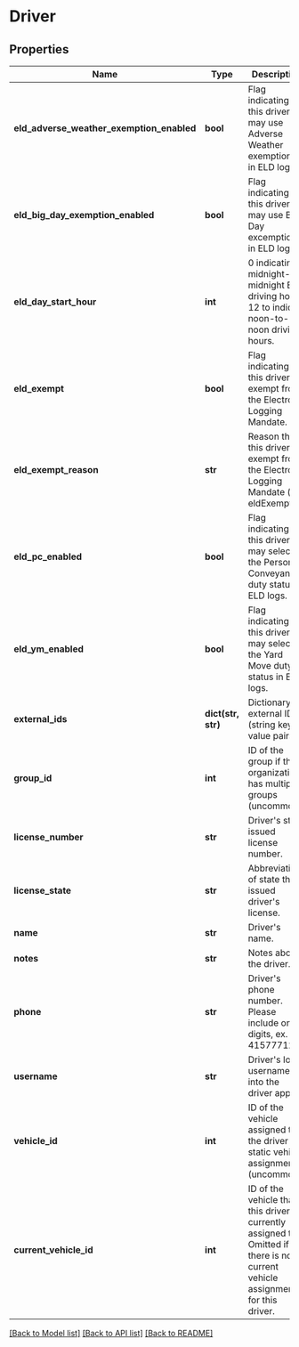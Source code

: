 # Driver

## Properties
Name | Type | Description | Notes
------------ | ------------- | ------------- | -------------
**eld_adverse_weather_exemption_enabled** | **bool** | Flag indicating this driver may use Adverse Weather exemptions in ELD logs. | [optional] 
**eld_big_day_exemption_enabled** | **bool** | Flag indicating this driver may use Big Day excemptions in ELD logs. | [optional] 
**eld_day_start_hour** | **int** | 0 indicating midnight-to-midnight ELD driving hours, 12 to indicate noon-to-noon driving hours. | [optional] 
**eld_exempt** | **bool** | Flag indicating this driver is exempt from the Electronic Logging Mandate. | [optional] 
**eld_exempt_reason** | **str** | Reason that this driver is exempt from the Electronic Logging Mandate (see eldExempt). | [optional] 
**eld_pc_enabled** | **bool** | Flag indicating this driver may select the Personal Conveyance duty status in ELD logs. | [optional] [default to False]
**eld_ym_enabled** | **bool** | Flag indicating this driver may select the Yard Move duty status in ELD logs. | [optional] [default to False]
**external_ids** | **dict(str, str)** | Dictionary of external IDs (string key-value pairs) | [optional] 
**group_id** | **int** | ID of the group if the organization has multiple groups (uncommon). | [optional] 
**license_number** | **str** | Driver&#39;s state issued license number. | [optional] 
**license_state** | **str** | Abbreviation of state that issued driver&#39;s license. | [optional] 
**name** | **str** | Driver&#39;s name. | 
**notes** | **str** | Notes about the driver. | [optional] 
**phone** | **str** | Driver&#39;s phone number. Please include only digits, ex. 4157771234 | [optional] 
**username** | **str** | Driver&#39;s login username into the driver app. | [optional] 
**vehicle_id** | **int** | ID of the vehicle assigned to the driver for static vehicle assignments. (uncommon). | [optional] 
**current_vehicle_id** | **int** | ID of the vehicle that this driver is currently assigned to. Omitted if there is no current vehicle assignment for this driver. | [optional] 

[[Back to Model list]](../README.md#documentation-for-models) [[Back to API list]](../README.md#documentation-for-api-endpoints) [[Back to README]](../README.md)


